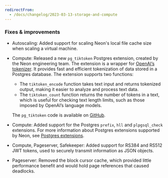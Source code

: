 ```yaml
---
redirectFrom:
  - /docs/changelog/2023-03-13-storage-and-compute
---
```


### Fixes & improvements

- Autoscaling: Added support for scaling Neon's local file cache size when scaling a virtual machine.
- Compute: Released a new `pg_tiktoken` Postgres extension, created by the Neon engineering team. The extension is a wrapper for [OpenAI’s tokenizer](https://github.com/openai/tiktoken). It provides fast and efficient tokenization of data stored in a Postgres database.
  The extension supports two functions:

  - The `tiktoken_encode` function takes text input and returns tokenized output, making it easier to analyze and process text data.
  - The `tiktoken_count` function returns the number of tokens in a text, which is useful for checking text length limits, such as those imposed by OpenAI’s language models.

  The `pg_tiktoken` code is available on [GitHub](https://github.com/kelvich/pg_tiktoken).

- Compute: Added support for the Postgres `prefix`, `hll` and `plpgsql_check` extensions. For more information about Postgres extensions supported by Neon, see [Postgres extensions](/docs/extensions/pg-extensions/).
- Compute, Pageserver, Safekeeper: Added support for RS384 and RS512 JWT tokens, used to securely transmit information as JSON objects.
- Pageserver: Removed the block cursor cache, which provided little performance benefit and would hold page references that caused deadlocks.
